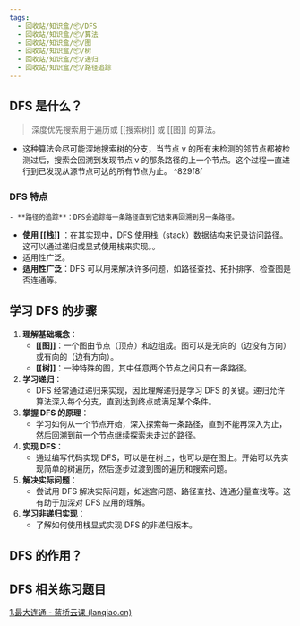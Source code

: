 ```yaml
---
tags:
  - 回收站/知识盒/📦/DFS
  - 回收站/知识盒/📦/算法
  - 回收站/知识盒/📦/图
  - 回收站/知识盒/📦/树
  - 回收站/知识盒/📦/递归
  - 回收站/知识盒/📦/路径追踪
---
```


## DFS 是什么？

> 深度优先搜索用于遍历或 [[搜索树]] 或 [[图]] 的算法。

- 这种算法会尽可能深地搜索树的分支，当节点 v 的所有未检测的邻节点都被检测过后，搜索会回溯到发现节点 v 的那条路径的上一个节点。这个过程一直进行到已发现从源节点可达的所有节点为止。 ^829f8f

### DFS 特点

	- **路径的追踪**：DFS会追踪每一条路径直到它结束再回溯到另一条路径。
- **使用 [[栈]]** ：在其实现中，DFS 使用栈（stack）数据结构来记录访问路径。这可以通过递归或显式使用栈来实现。。
- 适用性广泛。
- **适用性广泛**：DFS 可以用来解决许多问题，如路径查找、拓扑排序、检查图是否连通等。

## 学习 DFS 的步骤

1. **理解基础概念**：
	- **[[图]]**：一个图由节点（顶点）和边组成。图可以是无向的（边没有方向）或有向的（边有方向）。
	- **[[树]]**：一种特殊的图，其中任意两个节点之间只有一条路径。
2. **学习递归**：
	- DFS 经常通过递归来实现，因此理解递归是学习 DFS 的关键。递归允许算法深入每个分支，直到达到终点或满足某个条件。
3. **掌握 DFS 的原理**：
	- 学习如何从一个节点开始，深入探索每一条路径，直到不能再深入为止，然后回溯到前一个节点继续探索未走过的路径。
4. **实现 DFS**：
	- 通过编写代码实现 DFS，可以是在树上，也可以是在图上。开始可以先实现简单的树遍历，然后逐步过渡到图的遍历和搜索问题。
5. **解决实际问题**：
	- 尝试用 DFS 解决实际问题，如迷宫问题、路径查找、连通分量查找等。这有助于加深对 DFS 应用的理解。
6. **学习非递归实现**：
	- 了解如何使用栈显式实现 DFS 的非递归版本。

## DFS 的作用？

## DFS 相关练习题目

[1.最大连通 - 蓝桥云课 (lanqiao.cn)](https://www.lanqiao.cn/problems/2410/learning/?page=1&first_category_id=1&second_category_id=3&problem_id=2410)

